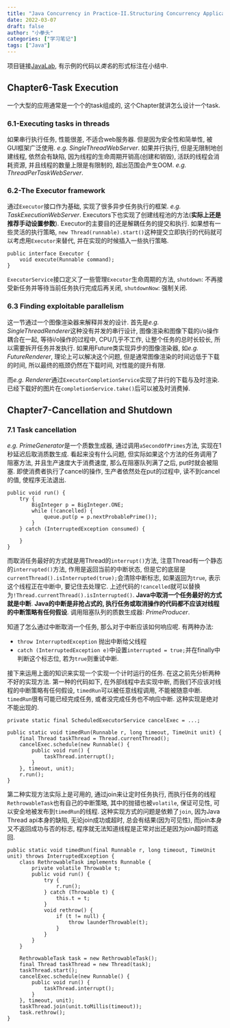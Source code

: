 ```yaml
---
title: "Java Concurrency in Practice-II.Structuring Concurrency Applications"
date: 2022-03-07
draft: false
author: "小拳头"
categories: ["学习笔记"]
tags: ["Java"]
---
```


项目链接[JavaLab](https://github.com/huanruiz/JavaLab), 有示例的代码以*类名*的形式标注在小结中.

## Chapter6-Task Execution
一个大型的应用通常是一个个的task组成的, 这个Chapter就讲怎么设计一个task.

### 6.1-Executing tasks in threads
如果串行执行任务, 性能很差, 不适合web服务器. 但是因为安全性和简单性, 被GUI框架广泛使用. *e.g. SingleThreadWebServer*. 如果并行执行, 但是无限制地创建线程, 依然会有缺陷, 因为线程的生命周期开销高(创建和销毁), 活跃的线程会消耗资源, 并且线程的数量上限是有限制的, 超出范围会产生OOM. *e.g. ThreadPerTaskWebServer*.

### 6.2-The Executor framework
通过`Executor`接口作为基础, 实现了很多异步任务执行的框架. *e.g. TaskExecutionWebServer*. Executors下也实现了创建线程池的方法(**实际上还是推荐手动设置参数**). Executor的主要目的还是解耦任务的提交和执行. 如果想有一些灵活的执行策略, `new Thread(runnable).start()`这种提交立即执行的代码就可以考虑用`Executor`来替代, 并在实现的时候插入一些执行策略. 
```
public interface Executor {
    void execute(Runnable command);
}
```

`ExecutorService`接口定义了一些管理`Executor`生命周期的方法, `shutdown`: 不再接受新任务并等待当前任务执行完成后再关闭, `shutdownNow`: 强制关闭. 

### 6.3 Finding exploitable parallelism
这一节通过一个图像渲染器来解释并发的设计. 首先是*e.g. SingleThreadRenderer*这种没有并发的串行设计, 图像渲染和图像下载的i/o操作耦合在一起, 等待i/o操作的过程中, CPU几乎不工作, 让整个任务的总时长较长, 所以需要拆开任务并发执行. 如果用Future类实现异步的图像渲染器, 如*e.g. FutureRenderer*, 理论上可以解决这个问题, 但是通常图像渲染的时间远低于下载的时间, 所以最终的瓶颈仍然在下载时间, 对性能的提升有限. 

而*e.g. Renderer*通过`ExecutorCompletionService`实现了并行的下载与及时渲染. 已经下载好的图片在`completionService.take()`后可以被及时消费掉.

## Chapter7-Cancellation and Shutdown
### 7.1 Task cancellation
*e.g. PrimeGenerator*是一个质数生成器, 通过调用`aSecondOfPrimes`方法, 实现在1秒延迟后取消质数生成. 看起来没有什么问题, 但实际如果这个方法的任务调用了阻塞方法, 并且生产速度大于消费速度, 那么在阻塞队列满了之后, put时就会被阻塞. 即使消费者执行了cancel的操作, 生产者依然处在put的过程中, 读不到cancel的值, 使程序无法退出.
```
public void run() { 
    try {
        BigInteger p = BigInteger.ONE; 
        while (!cancelled) {
            queue.put(p = p.nextProbablePrime());
        }
    } catch (InterruptedException consumed) {

    }
}
```

而取消任务最好的方式就是用Thread的`interrupt()`方法, 注意Thread有一个静态的`interrupted()`方法, 作用是返回当前的中断状态, 但是它的底层是`currentThread().isInterrupted(true);`会清除中断标志, 如果返回为`true`, 表示这个线程正在中断中, 要记住去处理它. 上述代码的`!cancelled`就可以替换为`!Thread.currentThread().isInterrupted()`. **Java中取消一个任务最好的方式就是中断**. **Java的中断是非抢占式的, 执行任务或取消操作的代码都不应该对线程的中断策略有任何假设**. 调用阻塞队列的质数生成器: *PrimeProducer*.

知道了怎么通过中断取消一个任务, 那么对于中断应该如何响应呢. 有两种办法:
- `throw InterruptedException` 抛出中断给父线程
- `catch (InterruptedException e)`中设置`interrupted = true;`并在finally中判断这个标志位, 若为`true`则重试中断. 

接下来运用上面的知识来实现一个实现一个计时运行的任务. 在这之前先分析两种不好的实现方法. 第一种的代码如下, 在外部线程中去实现中断, 而我们不应该对线程的中断策略有任何假设, `timedRun`可以被任意线程调用, 不能被随意中断. `timedRun`很有可能已经完成任务, 或者没完成任务也不响应中断. 这种实现是绝对不能出现的.
```
private static final ScheduledExecutorService cancelExec = ...;

public static void timedRun(Runnable r, long timeout, TimeUnit unit) {
    final Thread taskThread = Thread.currentThread();
    cancelExec.schedule(new Runnable() {
        public void run() {
            taskThread.interrupt();
        }
    }, timeout, unit);
    r.run();
}
```

第二种实现方法实际上是可用的, 通过join来让定时任务执行, 而执行任务的线程`RethrowableTask`也有自己的中断策略, 其中的抛错也被`volatile`, 保证可见性, 可以安全地被发布到`timedRun`的线程. 这种实现方式的问题是依赖了`join`, 因为Java Thread api本身的缺陷, 无论join成功或超时, 总会有结果(因为可见性), 而join本身又不返回成功与否的标志, 程序就无法知道线程是正常对出还是因为join超时而返回. 
```
public static void timedRun(final Runnable r, long timeout, TimeUnit unit) throws InterruptedException {
    class RethrowableTask implements Runnable {
        private volatile Throwable t; 
        public void run() {
            try {
                r.run();
            } catch (Throwable t) {
                this.t = t;
            } 
            void rethrow() {
                if (t != null) {
                    throw launderThrowable(t);
                }
            }
        }
    }

    RethrowableTask task = new RethrowableTask();
    final Thread taskThread = new Thread(task);
    taskThread.start();
    cancelExec.schedule(new Runnable() {
        public void run() {
            taskThread.interrupt();
        }
    }, timeout, unit);
    taskThread.join(unit.toMillis(timeout));
    task.rethrow();
}
```

